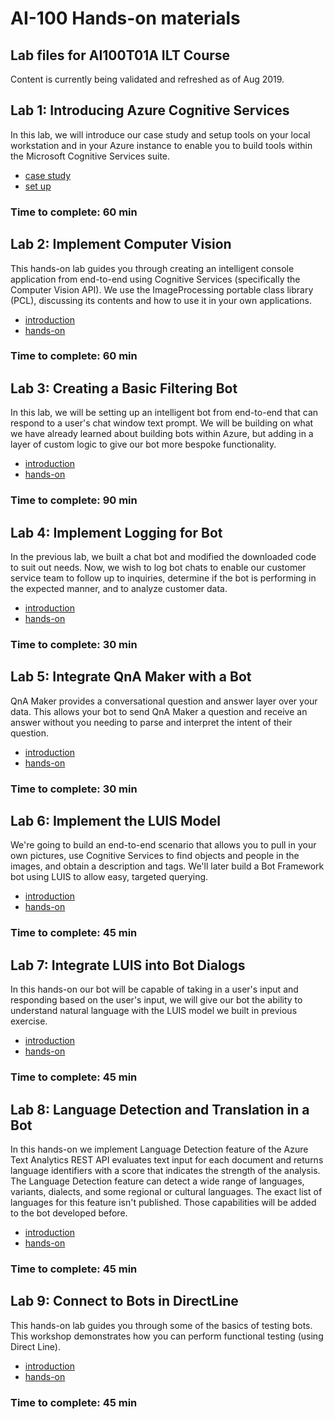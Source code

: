 # AI-100 Hands-on materials

## Lab files for AI100T01A ILT Course

Content is currently being validated and refreshed as of Aug 2019.

## Lab 1: Introducing Azure Cognitive Services

In this lab, we will introduce our case study and setup tools on your local workstation and in your Azure instance to enable you to build tools within the Microsoft Cognitive Services suite.

- [case study](/Lab1-Technical_Requirements/01-Introduction_Case_Study.md)
- [set up](/Lab1-Technical_Requirements/02-Technical_Requirements.md)

### Time to complete: 60 min

## Lab 2: Implement Computer Vision

This hands-on lab guides you through creating an intelligent console application from end-to-end using Cognitive Services (specifically the Computer Vision API). We use the ImageProcessing portable class library (PCL), discussing its contents and how to use it in your own applications.

- [introduction](/Lab2-Implement_Computer_Vision/01-Introduction.md)
- [hands-on](/Lab2-Implement_Computer_Vision/02-Implement_Computer_Vision.md)

### Time to complete: 60 min


## Lab 3: Creating a Basic Filtering Bot

In this lab, we will be setting up an intelligent bot from end-to-end that can respond to a user's chat window text prompt. We will be building on what we have already learned about building bots within Azure, but adding in a layer of custom logic to give our bot more bespoke functionality.

- [introduction](/Lab3-Basic_Filter_Bot/01-Introduction.md)
- [hands-on](/Lab3-Basic_Filter_Bot/02-Basic_Filter_Bot.md)

### Time to complete: 90 min


## Lab 4: Implement Logging for Bot

In the previous lab, we built a chat bot and modified the downloaded code to suit out needs. Now, we wish to log bot chats to enable our customer service team to follow up to inquiries, determine if the bot is performing in the expected manner, and to analyze customer data.

- [introduction](/Lab4-Log_Chat/01-Introduction.md)
- [hands-on](/Lab4-Log_Chat/02_Logging_Chat.md)

### Time to complete: 30 min


## Lab 5: Integrate QnA Maker with a Bot

QnA Maker provides a conversational question and answer layer over your data. This allows your bot to send QnA Maker a question and receive an answer without you needing to parse and interpret the intent of their question.

- [introduction](/Lab5-QnA/01-Introduction.md)
- [hands-on](/Lab5-QnA/02-QnAMaker_Setup.md)

### Time to complete: 30 min


## Lab 6: Implement the LUIS Model

We're going to build an end-to-end scenario that allows you to pull in your own pictures, use Cognitive Services to find objects and people in the images, and obtain a description and tags. We'll later build a Bot Framework bot using LUIS to allow easy, targeted querying.

- [introduction](/Lab6-Implement_LUIS/01-Introduction.md)
- [hands-on](/Lab6-Implement_LUIS/02-Implement_LUIS.md)

### Time to complete: 45 min


## Lab 7: Integrate LUIS into Bot Dialogs

In this hands-on our bot will be capable of taking in a user's input and responding based on the user's input, we will give our bot the ability to understand natural language with the LUIS model we built in previous exercise.

- [introduction](/Lab7-Integrate_LUIS/01-Introduction.md)
- [hands-on](/Lab7-Integrate_LUIS/02-LUIS_Integrate_Bot.md)

### Time to complete: 45 min

## Lab 8: Language Detection and Translation in a Bot

In this hands-on we implement Language Detection feature of the Azure Text Analytics REST API evaluates text input for each document and returns language identifiers with a score that indicates the strength of the analysis. The Language Detection feature can detect a wide range of languages, variants, dialects, and some regional or cultural languages. The exact list of languages for this feature isn't published. Those capabilities will be added to the bot developed before.

- [introduction](/Lab8-Detect_Language/01-Introduction.md)
- [hands-on](/Lab8-Detect_Language/02-Detect_Language.md)

### Time to complete: 45 min

## Lab 9: Connect to Bots in DirectLine 

This hands-on lab guides you through some of the basics of testing bots. This workshop demonstrates how you can perform functional testing (using Direct Line).

- [introduction](/Lab9-Test_Bots_DirectLine/01-Introduction.md)
- [hands-on](/Lab9-Test_Bots_DirectLine/02-Detect_Language.md)

### Time to complete: 45 min